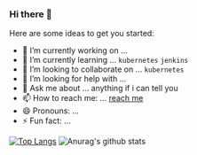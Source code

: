 ### Hi there 👋

<!--
**106062/106062** is a ✨ _special_ ✨ repository because its `README.md` (this file) appears on your GitHub profile.
-->
Here are some ideas to get you started:

- 🔭 I’m currently working on ...
- 🌱 I’m currently learning ... `kubernetes` `jenkins`
- 👯 I’m looking to collaborate on ... `kubernetes`
- 🤔 I’m looking for help with ... 
- 💬 Ask me about ... anything if i can tell you
- 📫 How to reach me: ... [reach me](https://github.com/106062/106062/issues/new)
- 😄 Pronouns: ...
- ⚡ Fun fact: ...

[![Top Langs](https://github-readme-stats.vercel.app/api/top-langs/?username=anuraghazra&layout=compact)](https://github.com/anuraghazra/github-readme-stats) <td> ![Anurag's github stats](https://github-readme-stats.vercel.app/api?username=106062&show_icons=true&theme=dark)
